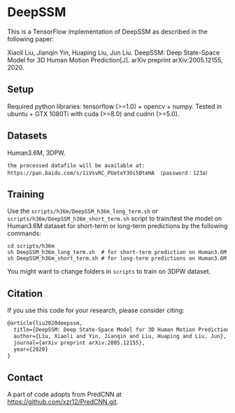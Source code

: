 # DeepSSM
This is a TensorFlow implementation of DeepSSM as described in the following paper: 

Xiaoli Liu, Jianqin Yin, Huaping Liu, Jun Liu. DeepSSM: Deep State-Space Model for 3D Human Motion Prediction[J]. arXiv preprint arXiv:2005.12155, 2020.

## Setup
Required python libraries: tensorflow (>=1.0) + opencv + numpy.
Tested in ubuntu + GTX 1080Ti with cuda (>=8.0) and cudnn (>=5.0).

## Datasets
Human3.6M, 3DPW.
```
the processed datafile will be available at: https://pan.baidu.com/s/1iVsvRC_PUeteY3Oi50teHA （password：123a）
```

## Training
Use the `scripts/h36m/DeepSSM_h36m_long_term.sh` or `scripts/h36m/DeepSSM_h36m_short_term.sh` script to train/test the model on Human3.6M dataset for short-term or long-term predictions by the following commands:
```shell
cd scripts/h36m
sh DeepSSM_h36m_long_term.sh  # for short-term prediction on Human3.6M
sh DeepSSM_h36m_short_term.sh # for long-term predictions on Human3.6M
```
You might want to change folders in `scripts` to train on 3DPW dataset.


## Citation
If you use this code for your research, please consider citing:
```latex
@article{liu2020deepssm,
  title={DeepSSM: Deep State-Space Model for 3D Human Motion Prediction},
  author={Liu, Xiaoli and Yin, Jianqin and Liu, Huaping and Liu, Jun},
  journal={arXiv preprint arXiv:2005.12155},
  year={2020}
}
```

## Contact
A part of code adopts from PredCNN at https://github.com/xzr12/PredCNN.git. 

